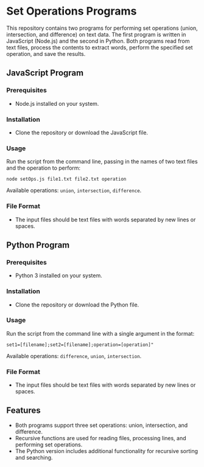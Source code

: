 # Set Operations Programs

This repository contains two programs for performing set operations (union, intersection, and difference) on text data. The first program is written in JavaScript (Node.js) and the second in Python. Both programs read from text files, process the contents to extract words, perform the specified set operation, and save the results.

## JavaScript Program

### Prerequisites
- Node.js installed on your system.

### Installation
- Clone the repository or download the JavaScript file.

### Usage
Run the script from the command line, passing in the names of two text files and the operation to perform:

`node setOps.js file1.txt file2.txt operation`

Available operations: `union`, `intersection`, `difference`.

### File Format
- The input files should be text files with words separated by new lines or spaces.

## Python Program

### Prerequisites
- Python 3 installed on your system.

### Installation
- Clone the repository or download the Python file.

### Usage
Run the script from the command line with a single argument in the format:

`set1=[filename];set2=[filename];operation=[operation]"`

Available operations: `difference`, `union`, `intersection`.

### File Format
- The input files should be text files with words separated by new lines or spaces.

## Features
- Both programs support three set operations: union, intersection, and difference.
- Recursive functions are used for reading files, processing lines, and performing set operations.
- The Python version includes additional functionality for recursive sorting and searching.

